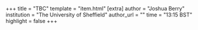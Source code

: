 +++
title = "TBC"
template = "item.html"
[extra]
author = "Joshua Berry"
institution = "The University of Sheffield"
author_url = ""
time = "13:15 BST"
highlight = false
+++
